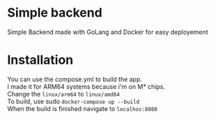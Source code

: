 # Simple backend
Simple Backend made with GoLang and Docker for easy deployement

# Installation
You can use the compose.yml to build the app.  
I made it for ARM64 systems because i'm on M* chips.  
Change the `linux/arm64` to `linux/amd64`  
To build, use sudo `docker-compose up --build`  
When the build is finished navigate to `localhos:8080`  